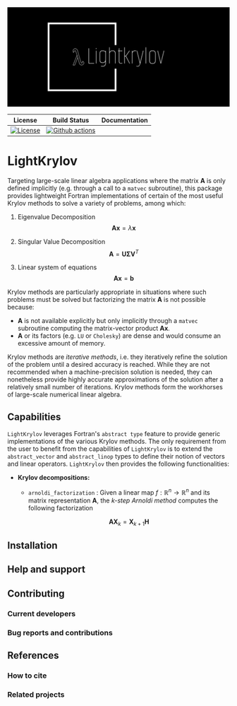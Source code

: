 <img src="imgs/logo-white.png" style="align:center; width:512px" />



|                         **License**                          |                       **Build Status**                       | **Documentation** |
| :----------------------------------------------------------: | :----------------------------------------------------------: | :---------------: |
| [![License](https://img.shields.io/badge/License-BSD_3--Clause-blue.svg)](https://opensource.org/licenses/BSD-3-Clause) | [![Github actions](https://github.com/nekStab/LightKrylov/actions/workflows/gcc.yml/badge.svg?event=push)](https://github.com/nekStab/LightKrylov/actions) |                   |

# LightKrylov

Targeting large-scale linear algebra applications where the matrix $\mathbf{A}$ is only defined implicitly (e.g. through a call to a `matvec` subroutine), this package provides lightweight Fortran implementations of certain of the most useful Krylov methods to solve a variety of problems, among which:

1. Eigenvalue Decomposition
   $$\mathbf{A} \mathbf{x} = \lambda \mathbf{x}$$

2. Singular Value Decomposition
   $$\mathbf{A} = \mathbf{U} \boldsymbol{\Sigma} \mathbf{V}^T$$


3. Linear system of equations
   $$\mathbf{Ax} = \mathbf{b}$$

Krylov methods are particularly appropriate in situations where such problems must be solved but factorizing the matrix $\mathbf{A}$ is not possible because:

- $\mathbf{A}$ is not available explicitly but only implicitly through a `matvec` subroutine computing the matrix-vector product $\mathbf{Ax}$.
- $\mathbf{A}$ or its factors (e.g. `LU` or `Cholesky`) are dense and would consume an excessive amount of memory.

Krylov methods are *iterative methods*, i.e. they iteratively refine the solution of the problem until a desired accuracy is reached. While they are not recommended when a machine-precision solution is needed, they can nonetheless provide highly accurate approximations of the solution after a relatively small number of iterations. Krylov methods form the workhorses of large-scale numerical linear algebra.

## Capabilities

`LightKrylov` leverages Fortran's `abstract type` feature to provide generic implementations of the various Krylov methods.
The only requirement from the user to benefit from the capabilities of `LightKrylov` is to extend the `abstract_vector` and `abstract_linop` types to define their notion of vectors and linear operators. `LightKrylov` then provides the following functionalities:

- **Krylov decompositions:**
  + `arnoldi_factorization` : Given a linear map $f : \mathbb{R}^n \to \mathbb{R}^n$ and its matrix representation $\mathbf{A}$, the *k-step Arnoldi method* computes the following factorization
  
    $$\mathbf{A} \mathbf{X}_k = \mathbf{X}_{k+1} \mathbf{H}$$
  

## Installation

## Help and support

## Contributing

### Current developers

### Bug reports and contributions

## References

### How to cite

### Related projects
